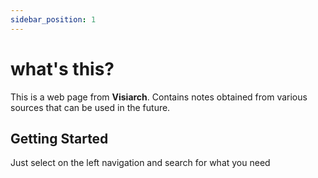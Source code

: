 ```yaml
---
sidebar_position: 1
---
```


# what's this?

This is a web page from **Visiarch**. Contains notes obtained from various sources that can be used in the future.

## Getting Started

Just select on the left navigation and search for what you need
